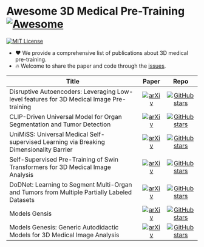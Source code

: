 # Awesome 3D Medical Pre-Training [![Awesome](https://awesome.re/badge.svg)](https://awesome.re)

[![MIT License](https://img.shields.io/badge/license-MIT-green.svg)](https://opensource.org/licenses/MIT)

- ❤ We provide a comprehensive list of publications about 3D medical pre-training.
- 🔥 Welcome to share the paper and code through the [issues](https://github.com/MrGiovanni/SuPreM/issues/2).

| **Title** | **Paper** | **Repo** |
|-----------|:--------:|:---------:|
| Disruptive Autoencoders: Leveraging Low-level features for 3D Medical Image Pre-training | [![arXiv](https://img.shields.io/badge/arXiv-2307.16896-b31b1b.svg)](http://arxiv.org/abs/2307.16896) | [![GitHub stars](https://img.shields.io/github/stars/Project-MONAI/research-contributions.svg?logo=github&label=Stars)](https://github.com/Project-MONAI/research-contributions) |
| CLIP-Driven Universal Model for Organ Segmentation and Tumor Detection | [![arXiv](https://img.shields.io/badge/arXiv-2301.00785-b31b1b.svg)](http://arxiv.org/abs/2301.00785) | [![GitHub stars](https://img.shields.io/github/stars/ljwztc/CLIP-Driven-Universal-Model.svg?logo=github&label=Stars)](https://github.com/ljwztc/CLIP-Driven-Universal-Model) |
| UniMiSS: Universal Medical Self-supervised Learning via Breaking Dimensionality Barrier | [![arXiv](https://img.shields.io/badge/arXiv-2112.09356-b31b1b.svg)](http://arxiv.org/abs/2112.09356) | [![GitHub stars](https://img.shields.io/github/stars/YtongXie/UniMiSS-code.svg?logo=github&label=Stars)](https://github.com/YtongXie/UniMiSS-code) |
| Self-Supervised Pre-Training of Swin Transformers for 3D Medical Image Analysis | [![arXiv](https://img.shields.io/badge/arXiv-2111.14791-b31b1b.svg)](http://arxiv.org/abs/2111.14791) | [![GitHub stars](https://img.shields.io/github/stars/Project-MONAI/research-contributions.svg?logo=github&label=Stars)](https://github.com/Project-MONAI/research-contributions) |
| DoDNet: Learning to Segment Multi-Organ and Tumors from Multiple Partially Labeled Datasets | [![arXiv](https://img.shields.io/badge/arXiv-2011.10217-b31b1b.svg)](http://arxiv.org/abs/2011.10217) | [![GitHub stars](https://img.shields.io/github/stars/jianpengz/DoDNet.svg?logo=github&label=Stars)](https://github.com/jianpengz/DoDNet) |
| Models Gensis | [![arXiv](https://img.shields.io/badge/arXiv-2004.07882-b31b1b.svg)](http://arxiv.org/abs/2004.07882) | [![GitHub stars](https://img.shields.io/github/stars/MrGiovanni/ModelsGenesis.svg?logo=github&label=Stars)](https://github.com/MrGiovanni/ModelsGenesis) |
| Models Genesis: Generic Autodidactic Models for 3D Medical Image Analysis | [![arXiv](https://img.shields.io/badge/arXiv-2004.07882-b31b1b.svg)](http://arxiv.org/abs/2004.07882) | [![GitHub stars](https://img.shields.io/github/stars/MrGiovanni/ModelsGenesis.svg?logo=github&label=Stars)](https://github.com/MrGiovanni/ModelsGenesis) |
